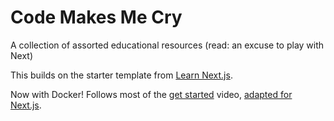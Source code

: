 # Code Makes Me Cry

A collection of assorted educational resources (read: an excuse to play with Next)

This builds on the starter template from [Learn Next.js](https://nextjs.org/learn).

Now with Docker! Follows most of the [get started](https://docs.docker.com/get-started/) video, [adapted for Next.js](https://medium.com/swlh/dockerize-your-next-js-application-91ade32baa6).

